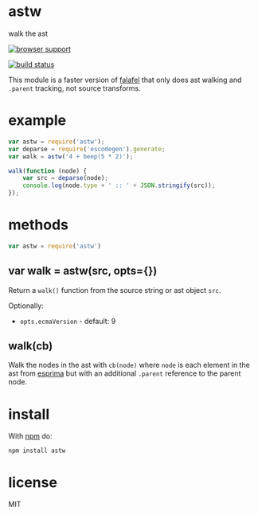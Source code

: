 # astw

walk the ast

[![browser support](http://ci.testling.com/substack/astw.png)](http://ci.testling.com/substack/astw)

[![build status](https://secure.travis-ci.org/substack/astw.png)](http://travis-ci.org/substack/astw)

This module is a faster version of
[falafel](https://github.com/substack/node-falafel)
that only does ast walking and `.parent` tracking, not source transforms.

# example

``` js
var astw = require('astw');
var deparse = require('escodegen').generate;
var walk = astw('4 + beep(5 * 2)');

walk(function (node) {
    var src = deparse(node);
    console.log(node.type + ' :: ' + JSON.stringify(src));
});
```

# methods

``` js
var astw = require('astw')
```

## var walk = astw(src, opts={})

Return a `walk()` function from the source string or ast object `src`.

Optionally:

* `opts.ecmaVersion` - default: 9

## walk(cb)

Walk the nodes in the ast with `cb(node)` where `node` is each element in the
ast from [esprima](http://esprima.org/) but with an additional `.parent`
reference to the parent node.

# install

With [npm](https://npmjs.org) do:

```
npm install astw
```

# license

MIT
